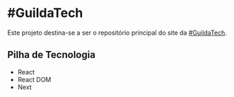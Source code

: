 # #GuildaTech

Este projeto destina-se a ser o repositório principal do site da [#GuildaTech](https://t.me/guildatech).

## Pilha de Tecnologia

* React
* React DOM
* Next
